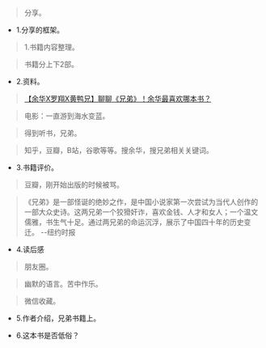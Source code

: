 >分享。

- 1.分享的框架。

>1.书籍内容整理。

>书籍分上下2部。

- 2.资料。

>[【余华X罗翔X黄鸭兄】聊聊《兄弟》！余华最喜欢哪本书？](https://www.bilibili.com/video/BV1Ue4y187dT/?spm_id_from=333.337.search-card.all.click)

>电影：一直游到海水变蓝。

>得到听书，兄弟。

>知乎，豆瓣，B站，谷歌等等。搜余华，搜兄弟相关关键词。

- 3.书籍评价。

>豆瓣，刚开始出版的时候被骂。

>《兄弟》是一部怪诞的绝妙之作，是中国小说家第一次尝试为当代人创作的一部大众史诗。这两兄弟一个狡猾奸诈，喜欢金钱、人才和女人；一个温文儒雅，书生气十足。通过两兄弟的命运沉浮，展示了中国四十年的历史变迁。 --纽约时报

- 4.读后感

>朋友圈。

>幽默的语言。苦中作乐。

>微信收藏。

- 5.作者介绍，兄弟书籍上。

- 6.这本书是否低俗？
